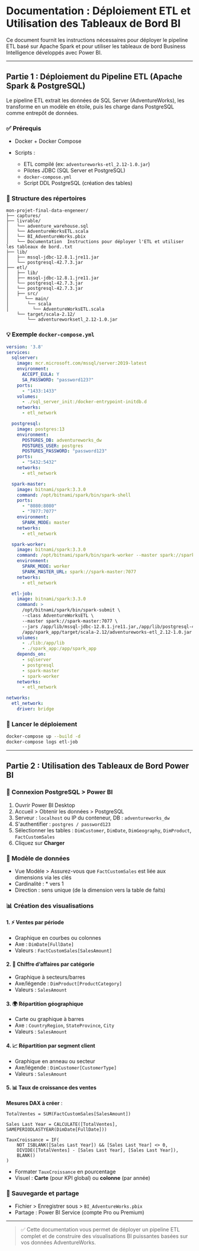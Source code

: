 # Documentation : Déploiement ETL et Utilisation des Tableaux de Bord BI

Ce document fournit les instructions nécessaires pour déployer le pipeline ETL basé sur Apache Spark et pour utiliser les tableaux de bord Business Intelligence développés avec Power BI.

---

## Partie 1 : Déploiement du Pipeline ETL (Apache Spark & PostgreSQL)

Le pipeline ETL extrait les données de SQL Server (AdventureWorks), les transforme en un modèle en étoile, puis les charge dans PostgreSQL comme entrepôt de données.

### ✅ Prérequis

* Docker + Docker Compose
* Scripts :

  * ETL compilé (ex: `adventureworks-etl_2.12-1.0.jar`)
  * Pilotes JDBC (SQL Server et PostgreSQL)
  * `docker-compose.yml`
  * Script DDL PostgreSQL (création des tables)

### 📁 Structure des répertoires

```
mon-projet-final-data-engeneer/
├── captures/
├── livrable/
│   └── adventure_warehouse.sql
│   └── AdventureWorksETL.scala
│   └── BI_AdventureWorks.pbix
│   └── Documentation  Instructions pour déployer l'ETL et utiliser les tableaux de bord..txt 
├── lib/
│   ├── mssql-jdbc-12.8.1.jre11.jar
│   └── postgresql-42.7.3.jar
├── etl/
│   ├── lib/
│   ├── mssql-jdbc-12.8.1.jre11.jar
│   └── postgresql-42.7.3.jar
│   └── postgresql-42.7.3.jar
│   ├── src/
│      └── main/
│       └── scala
│         └── AdventureWorksETL.scala
    └── target/scala-2.12/
        └── adventureworksetl_2.12-1.0.jar
```

### 💡 Exemple `docker-compose.yml`

```yaml
version: '3.8'
services:
  sqlserver:
    image: mcr.microsoft.com/mssql/server:2019-latest
    environment:
      ACCEPT_EULA: Y
      SA_PASSWORD: "password123?"
    ports:
      - "1433:1433"
    volumes:
      - ./sql_server_init:/docker-entrypoint-initdb.d
    networks:
      - etl_network

  postgresql:
    image: postgres:13
    environment:
      POSTGRES_DB: adventureworks_dw
      POSTGRES_USER: postgres
      POSTGRES_PASSWORD: "password123"
    ports:
      - "5432:5432"
    networks:
      - etl_network

  spark-master:
    image: bitnami/spark:3.3.0
    command: /opt/bitnami/spark/bin/spark-shell
    ports:
      - "8080:8080"
      - "7077:7077"
    environment:
      SPARK_MODE: master
    networks:
      - etl_network

  spark-worker:
    image: bitnami/spark:3.3.0
    command: /opt/bitnami/spark/bin/spark-worker --master spark://spark-master:7077
    environment:
      SPARK_MODE: worker
      SPARK_MASTER_URL: spark://spark-master:7077
    networks:
      - etl_network

  etl-job:
    image: bitnami/spark:3.3.0
    command: >
      /opt/bitnami/spark/bin/spark-submit \
      --class AdventureWorksETL \
      --master spark://spark-master:7077 \
      --jars /app/lib/mssql-jdbc-12.8.1.jre11.jar,/app/lib/postgresql-42.7.3.jar \
      /app/spark_app/target/scala-2.12/adventureworks-etl_2.12-1.0.jar
    volumes:
      - ./lib:/app/lib
      - ./spark_app:/app/spark_app
    depends_on:
      - sqlserver
      - postgresql
      - spark-master
      - spark-worker
    networks:
      - etl_network

networks:
  etl_network:
    driver: bridge
```

### 🚀 Lancer le déploiement

```bash
docker-compose up --build -d
docker-compose logs etl-job
```

---

## Partie 2 : Utilisation des Tableaux de Bord Power BI

### 📂 Connexion PostgreSQL > Power BI

1. Ouvrir Power BI Desktop
2. Accueil > Obtenir les données > PostgreSQL
3. Serveur : `localhost` ou IP du conteneur, DB : `adventureworks_dw`
4. S'authentifier : `postgres / password123`
5. Sélectionner les tables : `DimCustomer`, `DimDate`, `DimGeography`, `DimProduct`, `FactCustomSales`
6. Cliquez sur **Charger**

### 🔄 Modèle de données

* Vue Modèle > Assurez-vous que `FactCustomSales` est liée aux dimensions via les clés
* Cardinalité : \* vers 1
* Direction : sens unique (de la dimension vers la table de faits)

### 📊 Création des visualisations

#### 1. ⚡ Ventes par période

* Graphique en courbes ou colonnes
* Axe : `DimDate[FullDate]`
* Valeurs : `FactCustomSales[SalesAmount]`

#### 2. 🌟 Chiffre d’affaires par catégorie

* Graphique à secteurs/barres
* Axe/légende : `DimProduct[ProductCategory]`
* Valeurs : `SalesAmount`

#### 3. 🌍 Répartition géographique

* Carte ou graphique à barres
* Axe : `CountryRegion`, `StateProvince`, `City`
* Valeurs : `SalesAmount`

#### 4. 📈 Répartition par segment client

* Graphique en anneau ou secteur
* Axe/légende : `DimCustomer[CustomerType]`
* Valeurs : `SalesAmount`

#### 5. 📊 Taux de croissance des ventes

**Mesures DAX à créer** :

```DAX
TotalVentes = SUM(FactCustomSales[SalesAmount])

Sales Last Year = CALCULATE([TotalVentes], SAMEPERIODLASTYEAR(DimDate[FullDate]))

TauxCroissance = IF(
    NOT ISBLANK([Sales Last Year]) && [Sales Last Year] <> 0,
    DIVIDE([TotalVentes] - [Sales Last Year], [Sales Last Year]),
    BLANK()
)
```

* Formater `TauxCroissance` en pourcentage
* Visuel : **Carte** (pour KPI global) ou **colonne** (par année)

### 🔖 Sauvegarde et partage

* Fichier > Enregistrer sous > `BI_AdventureWorks.pbix`
* Partage : Power BI Service (compte Pro ou Premium)

---

> ✅ Cette documentation vous permet de déployer un pipeline ETL complet et de construire des visualisations BI puissantes basées sur vos données AdventureWorks.
